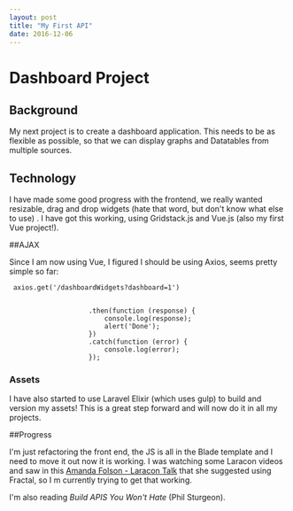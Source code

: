 ```yaml
---
layout: post
title: "My First API"
date: 2016-12-06
---
```


# Dashboard Project

## Background

My next project is to create a dashboard application. This needs to be as flexible as possible, so that we can display graphs and Datatables from multiple sources.


## Technology

I have made some good progress with the frontend, we really wanted resizable, drag and drop widgets (hate that word, but don't know what else to use)
. I have got this working, using Gridstack.js and Vue.js (also my first Vue project!).

##AJAX

Since I am now using Vue, I figured I should be using Axios, seems pretty simple so far:
```
 axios.get('/dashboardWidgets?dashboard=1')


                    .then(function (response) {
                        console.log(response);
                        alert('Done');
                    })
                    .catch(function (error) {
                        console.log(error);
                    });
```                   
                    

### Assets
I have also started to use Laravel Elixir (which uses gulp) to build and version my assets! This is a great step forward and will now do it in all my projects. 


##Progress

I'm just refactoring the front end, the JS is all in the Blade template and I need to move it out now it is working.
I was watching some Laracon videos and saw in this [Amanda Folson - Laracon Talk](https://streamacon.com/video/laracon-us/amanda-folson-apis-with-lumen)
that she suggested using Fractal, so I m currently trying to get that working.

I'm also reading *Build APIS You Won't Hate* (Phil Sturgeon).

